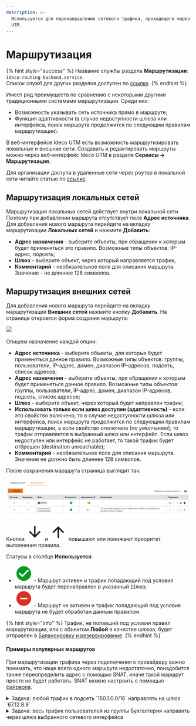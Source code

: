 ```yaml
---
description: >-
  Используется для перенаправления сетевого трафика, проходящего через Ideco
  UTM.
---
```


# Маршрутизация

{% hint style="success" %}
Название службы раздела **Маршрутизация**: `ideco-routing-backend.service`. \
Список служб для других разделов доступен по [ссылке](../server-management/terminal.md).
{% endhint %}

Имеет ряд преимуществ по сравнению с некоторыми другими традиционными системами маршрутизации. Среди них:

* Возможность указывать сеть источника прямо в маршруте;
* Функция адаптивности (в случае недоступности шлюза или интерфейса, поиск маршрута продолжится по следующим правилам маршрутизации).

В веб-интерфейсе Ideco UTM есть возможность маршрутизировать локальные и внешние сети. Создавать и редактировать маршруты можно через веб-интерфейс Ideco UTM в разделе **Сервисы -> Маршрутизация**.

Для организации доступа в удаленные сети через роутер в локальной сети читайте статью по [ссылке](../users/authorization/vpn-connection/features.md).

## Маршрутизация локальных сетей

Маршрутизация локальных сетей действует внутри локальной сети. Поэтому при добавлении маршрута отсутствует поле **Адрес источника**. Для добавления нового маршрута перейдите на вкладку маршрутизации **Локальных сетей** и нажмите **Добавить**:

* **Адрес назначения** - выберите объекты, при обращении к которым будет применяться это правило. Возможные типы объектов: IP-адрес, подсеть;
* **Шлюз** – выберите объект, через который направляется трафик;
* **Комментарий** - необязательное поля для описания маршрута. Значение - не длиннее 128 символов.

## Маршрутизация внешних сетей

Для добавления нового маршрута перейдите на вкладку маршрутизации **Внешних сетей** нажмите кнопку **Добавить**. На странице откроется форма создания маршрута:

![](../../.gitbook/assets/route\_out\_net.png)

Опишем назначение каждой опции:

* **Адрес источника** - выберите объекты, для которых будет применяться данное правило. Возможные типы объектов: группы, пользователи, IP-адрес, домен, диапазон IP-адресов, подсеть, список адресов;
* **Адрес назначения** - выберите объекты, при обращении к которым будет применяться данное правило. Возможные типы объектов: группы, пользователи, IP-адрес, домен, диапазон IP-адресов, подсеть, список адресов;
* **Шлюз** - выберите объект, через который будет направлен трафик;
* **Использовать только если шлюз доступен (адаптивность)** - если это свойство включено, то в случае недоступности шлюза или интерфейса, поиск маршрута продолжится по следующим правилам маршрутизации, а если свойство отключено (по умолчанию), то трафик отправляется в выбранный шлюз или интерфейс. Если шлюз недоступен или интерфейс не работает, то такой трафик будет отброшен (destination unreachable);
* **Комментарий** - необязательное поле для описания маршрута. Значение не должно быть длиннее 128 символов.

После сохранения маршрута страница выглядит так:

![](../../.gitbook/assets/routing-outside.png)

Кнопки ![](../../.gitbook/assets/mdiarrowdown.svg) и ![](../../.gitbook/assets/mdiarrowup.svg) повышают или понижают приоритет выполнения правила.

Статусы в столбце **Используется**:

* ![mdicheckboxmarkedcircle.svg](../../.gitbook/assets/mdicheckboxmarkedcircle.svg) - Маршрут активен и трафик попадающий под условия маршрута будет перенаправлен в указанный Шлюз;
* ![frame.svg](../../.gitbook/assets/frame.svg) - Маршрут не активен и трафик попадающий под условия маршрута не будет обработан данным правилом.

{% hint style="info" %}
Трафик, не попавший под условия правил маршрутизации, или с объектом **Любой** в качестве шлюза, будет отправлен в [Балансировку и резервирование](multiple-simultaneous-connections.md).
{% endhint %}

#### Примеры популярных маршрутов

При маршрутизации трафика через подключения к провайдеру важно понимать, что чаще всего одного маршрута недостаточно, понадобится также переопределить адрес с помощью SNAT, иначе такой маршрут просто не будет работать. SNAT можно настроить с помощью [файрвола](../access-rules/firewall.md).

<details>

<summary>Задача: любой трафик в подсеть `150.1.0.0/16` направлять на шлюз `67.12.8.9`</summary>

<img src="../../.gitbook/assets/route_123.png" alt="" data-size="original">

</details>

<details>

<summary>Задача: весь трафик пользователей из группы Бухгалтерия направить через шлюз выбранного сетевого интерфейса</summary>

<img src="../../.gitbook/assets/route_12345.png" alt="" data-size="original">

Если вы настраиваете маршрут в удаленную сеть, доступную через дополнительный роутер, расположенный в той же локальной сети, что и клиенты, то убедитесь, что вы избежали "ассиметричной маршрутизации" и вынесли роутер в DMZ.

</details>

